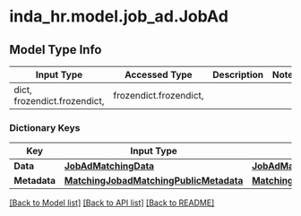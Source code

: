 # inda_hr.model.job_ad.JobAd

## Model Type Info
Input Type | Accessed Type | Description | Notes
------------ | ------------- | ------------- | -------------
dict, frozendict.frozendict,  | frozendict.frozendict,  |  | 

### Dictionary Keys
Key | Input Type | Accessed Type | Description | Notes
------------ | ------------- | ------------- | ------------- | -------------
**Data** | [**JobAdMatchingData**](JobAdMatchingData.md) | [**JobAdMatchingData**](JobAdMatchingData.md) |  | 
**Metadata** | [**MatchingJobadMatchingPublicMetadata**](MatchingJobadMatchingPublicMetadata.md) | [**MatchingJobadMatchingPublicMetadata**](MatchingJobadMatchingPublicMetadata.md) |  | [optional] 

[[Back to Model list]](../../README.md#documentation-for-models) [[Back to API list]](../../README.md#documentation-for-api-endpoints) [[Back to README]](../../README.md)

